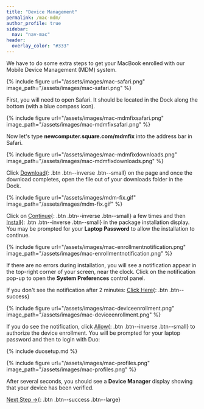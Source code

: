 ```yaml
---
title: "Device Management"
permalink: /mac-mdm/
author_profile: true
sidebar:
  nav: "nav-mac"
header:
  overlay_color: "#333"
---
```


We have to do some extra steps to get your MacBook enrolled with our Mobile Device Management (MDM) system.

{% include figure url="/assets/images/mac-safari.png" image_path="/assets/images/mac-safari.png"  %}

First, you will need to open Safari. It should be located in the Dock along the bottom (with a blue compass icon).

{% include figure url="/assets/images/mac-mdmfixsafari.png" image_path="/assets/images/mac-mdmfixsafari.png"  %}

Now let's type __newcomputer.square.com/mdmfix__ into the address bar in Safari.

{% include figure url="/assets/images/mac-mdmfixdownloads.png" image_path="/assets/images/mac-mdmfixdownloads.png"  %}

Click [Download](){: .btn .btn--inverse .btn--small} on the page and once the download completes, open the file out of your downloads folder in the Dock.

{% include figure url="/assets/images/mdm-fix.gif" image_path="/assets/images/mdm-fix.gif"  %}

Click on [Continue](){: .btn .btn--inverse .btn--small} a few times and then [Install](){: .btn .btn--inverse .btn--small} in the package installation display. You may be prompted for your __Laptop Password__ to allow the installation to continue.

{% include figure url="/assets/images/mac-enrollmentnotification.png" image_path="/assets/images/mac-enrollmentnotification.png"  %}

If there are no errors during installation, you will see a notification appear in the top-right corner of your screen, near the clock. Click on the notification pop-up to open the __System Preferences__ control panel.

If you don't see the notification after 2 minutes: [Click Here](/mac-mdm2){: .btn .btn--success}

{% include figure url="/assets/images/mac-deviceenrollment.png" image_path="/assets/images/mac-deviceenrollment.png"  %}

If you do see the notification, click [Allow](){: .btn .btn--inverse .btn--small} to authorize the device enrollment. You will be prompted for your laptop password and then to login with Duo:

{% include duosetup.md %}

{% include figure url="/assets/images/mac-profiles.png" image_path="/assets/images/mac-profiles.png" %}

After several seconds, you should see a __Device Manager__ display showing that your device has been verified.

[Next Step &rarr;](/mac-installs){: .btn .btn--success .btn--large}
